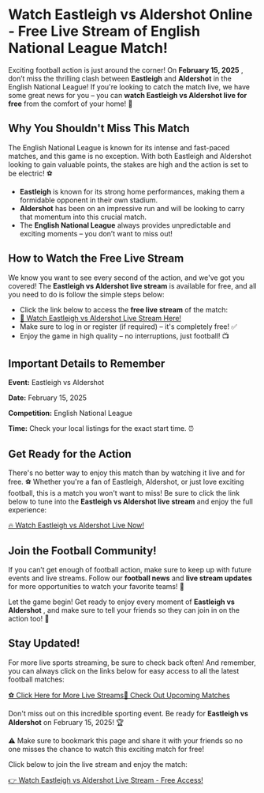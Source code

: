 # Watch Eastleigh vs Aldershot Online - Free Live Stream of English National League Match!

Exciting football action is just around the corner! On **February 15, 2025** , don’t miss the thrilling clash between **Eastleigh** and **Aldershot** in the English National League! If you're looking to catch the match live, we have some great news for you – you can **watch Eastleigh vs Aldershot live for free** from the comfort of your home! 🎉

## Why You Shouldn't Miss This Match

The English National League is known for its intense and fast-paced matches, and this game is no exception. With both Eastleigh and Aldershot looking to gain valuable points, the stakes are high and the action is set to be electric! ⚽

- **Eastleigh** is known for its strong home performances, making them a formidable opponent in their own stadium.
- **Aldershot** has been on an impressive run and will be looking to carry that momentum into this crucial match.
- The **English National League** always provides unpredictable and exciting moments – you don’t want to miss out!

## How to Watch the Free Live Stream

We know you want to see every second of the action, and we've got you covered! The **Eastleigh vs Aldershot live stream** is available for free, and all you need to do is follow the simple steps below:

- Click the link below to access the **free live stream** of the match:
- [🎥 Watch Eastleigh vs Aldershot Live Stream Here!](https://tinyurl.com/livestreamfreeo?st=Eastleigh+vs+Aldershot&si=ghc)
- Make sure to log in or register (if required) – it's completely free! ✅
- Enjoy the game in high quality – no interruptions, just football! 📺

## Important Details to Remember

**Event:** Eastleigh vs Aldershot

**Date:** February 15, 2025

**Competition:** English National League

**Time:** Check your local listings for the exact start time. ⏰

## Get Ready for the Action

There's no better way to enjoy this match than by watching it live and for free. ⚽ Whether you're a fan of Eastleigh, Aldershot, or just love exciting football, this is a match you won't want to miss! Be sure to click the link below to tune into the **Eastleigh vs Aldershot live stream** and enjoy the full experience:

[🔥 Watch Eastleigh vs Aldershot Live Now!](https://tinyurl.com/livestreamfreeo?st=Eastleigh+vs+Aldershot&si=ghc)
## Join the Football Community!

If you can’t get enough of football action, make sure to keep up with future events and live streams. Follow our **football news** and **live stream updates** for more opportunities to watch your favorite teams! 🙌

Let the game begin! Get ready to enjoy every moment of **Eastleigh vs Aldershot** , and make sure to tell your friends so they can join in on the action too! 📲

## Stay Updated!

For more live sports streaming, be sure to check back often! And remember, you can always click on the links below for easy access to all the latest football matches:

[⚽ Click Here for More Live Streams](https://tinyurl.com/livestreamfreeo?st=Eastleigh+vs+Aldershot&si=ghc)[📅 Check Out Upcoming Matches](https://tinyurl.com/livestreamfreeo?st=Eastleigh+vs+Aldershot&si=ghc)

Don't miss out on this incredible sporting event. Be ready for **Eastleigh vs Aldershot** on February 15, 2025! 🏆

⚠️ Make sure to bookmark this page and share it with your friends so no one misses the chance to watch this exciting match for free!

Click below to join the live stream and enjoy the match:

[👉 Watch Eastleigh vs Aldershot Live Stream - Free Access!](https://tinyurl.com/livestreamfreeo?st=Eastleigh+vs+Aldershot&si=ghc)
